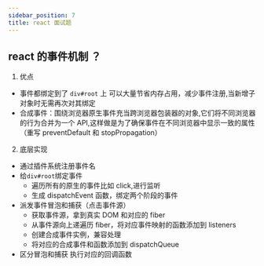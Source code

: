 ```yaml
---
sidebar_position: 7
title: react 面试题
---
```


## react 的事件机制 ？

1. 优点

- 事件都绑定到了 `div#root` 上 可以大量节省内存占用，减少事件注册,当新增子对象时无需再次对其绑定
- 合成事件：围绕浏览器原生事件充当跨浏览器包装器的对象,它们将不同浏览器的行为合并为一个 API,这样做是为了确保事件在不同浏览器中显示一致的属性（重写 preventDefault 和 stopPropagation）

2. 底层实现

- 通过插件系统注册事件名
- 给`div#root`绑定事件
  - 遍历所有的原生的事件比如 click,进行监听
  - 生成 dispatchEvent 函数，绑定两个阶段的事件
- 派发事件冒泡和捕获（点击事件源）
  - 获取事件源，拿到真实 DOM 和对应的 fiber
  - 从事件源向上递遍历 fiber，将对应事件映射的函数添加到 listeners
  - 创建合成事件实例，兼容处理
  - 将对应的合成事件和函数添加到 dispatchQueue
- 区分冒泡和捕获 执行对应的回调函数
